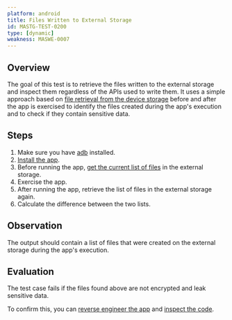 ```yaml
---
platform: android
title: Files Written to External Storage
id: MASTG-TEST-0200
type: [dynamic]
weakness: MASWE-0007
---
```


## Overview

The goal of this test is to retrieve the files written to the external storage and inspect them regardless of the APIs used to write them. It uses a simple approach based on [file retrieval from the device storage](#MASTG-TECH-0002) before and after the app is exercised to identify the files created during the app's execution and to check if they contain sensitive data.

## Steps

1. Make sure you have [adb](/MASTG/tools/android/MASTG-TOOL-0004) installed.
2. [Install the app](#MASTG-TECH-0005).
3. Before running the app, [get the current list of files](#MASTG-TECH-0002) in the external storage.
4. Exercise the app.
5. After running the app, retrieve the list of files in the external storage again.
6. Calculate the difference between the two lists.

## Observation

The output should contain a list of files that were created on the external storage during the app's execution.

## Evaluation

The test case fails if the files found above are not encrypted and leak sensitive data.

To confirm this, you can [reverse engineer the app](#MASTG-TECH-0017) and [inspect the code](#MASTG-TECH-0023).
